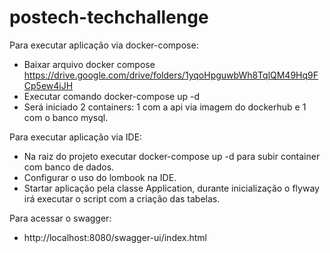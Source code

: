 # postech-techchallenge

Para executar aplicação via docker-compose:
- Baixar arquivo docker compose https://drive.google.com/drive/folders/1yqoHpguwbWh8TqlQM49Hq9FCp5ew4iJH
- Executar comando docker-compose up -d
- Será iniciado 2 containers: 1 com a api via imagem do dockerhub e 1 com o banco mysql.

Para executar aplicação via IDE:
- Na raiz do projeto executar docker-compose up -d para subir container com banco de dados.
- Configurar o uso do lombook na IDE.
- Startar aplicação pela classe Application, durante inicialização o flyway irá executar o script com a criação das tabelas.

Para acessar o swagger:
- http://localhost:8080/swagger-ui/index.html
